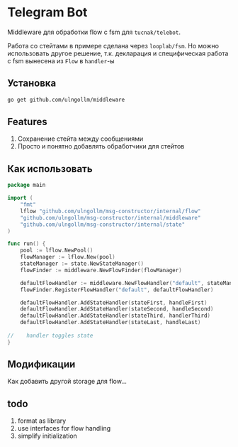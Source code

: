 # Telegram Bot
Middleware для обработки flow с fsm для `tucnak/telebot`.

Работа со стейтами в примере сделана через `looplab/fsm`. Но можно использовать другое решение, т.к. декларация и специфическая работа с fsm вынесена из `Flow` в `handler`-ы 

## Установка
```bash
go get github.com/ulngollm/middleware
```

## Features
1. Сохранение стейта между сообщениями
2. Просто и понятно добавлять обработчики для стейтов

## Как использовать

```go
package main

import (
	"fmt"
	lflow "github.com/ulngollm/msg-constructor/internal/flow"
	"github.com/ulngollm/msg-constructor/internal/middleware"
	"github.com/ulngollm/msg-constructor/internal/state"
)

func run() {
	pool := lflow.NewPool()
	flowManager := lflow.New(pool)
	stateManager := state.NewStateManager()
	flowFinder := middleware.NewFlowFinder(flowManager)

	defaultFlowHandler := middleware.NewFlowHandler("default", stateManager)
	flowFinder.RegisterFlowHandler("default", defaultFlowHandler)

	defaultFlowHandler.AddStateHandler(stateFirst, handleFirst)
	defaultFlowHandler.AddStateHandler(stateSecond, handleSecond)
	defaultFlowHandler.AddStateHandler(stateThird, handlerThird)
	defaultFlowHandler.AddStateHandler(stateLast, handleLast)
	
//    handler toggles state
}


```


## Модификации
Как добавить другой storage для flow...

## todo
1. format as library
2. use interfaces for flow handling
3. simplify initialization
